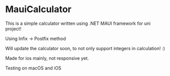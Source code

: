 # MauiCalculator
This is a simple calculator written using .NET MAUI framework for uni project!

Using Infix -> Postfix method

Will update the calculator soon, to not only support integers in calculation! :)

Made for ios mainly, not responsive yet. 

Testing on macOS and iOS
